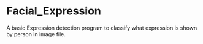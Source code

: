 # Facial_Expression
A basic Expression detection program to classify what expression is shown by person in image file.
